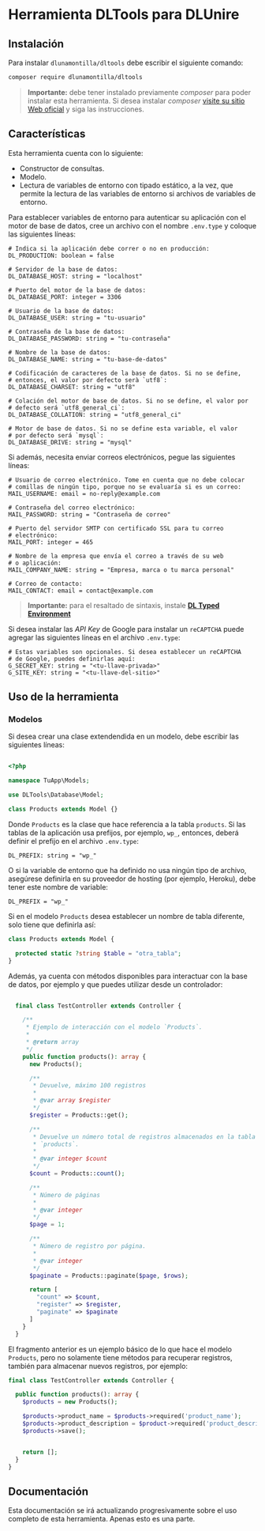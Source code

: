 # Herramienta DLTools para DLUnire

## Instalación

Para instalar `dlunamontilla/dltools` debe escribir el siguiente comando:

```zsh
composer require dlunamontilla/dltools
```

> **Importante:** debe tener instalado previamente _composer_ para poder instalar esta herramienta. Si desea instalar _composer_ [visite su sitio Web oficial](https://getcomposer.org "Administrador de dependencia de PHP") y siga las instrucciones.

## Características

Esta herramienta cuenta con lo siguiente:

- Constructor de consultas.
- Modelo.
- Lectura de variables de entorno con tipado estático, a la vez, que permite la lectura de las variables de entorno si archivos de variables de entorno.

Para establecer variables de entorno para autenticar su aplicación con el motor de base de datos, cree un archivo con el nombre `.env.type` y coloque las siguientes líneas:

```envtype
# Indica si la aplicación debe correr o no en producción:
DL_PRODUCTION: boolean = false

# Servidor de la base de datos:
DL_DATABASE_HOST: string = "localhost"

# Puerto del motor de la base de datos:
DL_DATABASE_PORT: integer = 3306

# Usuario de la base de datos:
DL_DATABASE_USER: string = "tu-usuario"

# Contraseña de la base de datos:
DL_DATABASE_PASSWORD: string = "tu-contraseña"

# Nombre de la base de datos:
DL_DATABASE_NAME: string = "tu-base-de-datos"

# Codificación de caracteres de la base de datos. Si no se define, 
# entonces, el valor por defecto serà `utf8`:
DL_DATABASE_CHARSET: string = "utf8"

# Colación del motor de base de datos. Si no se define, el valor por
# defecto será `utf8_general_ci`:
DL_DATABASE_COLLATION: string = "utf8_general_ci"

# Motor de base de datos. Si no se define esta variable, el valor
# por defecto será `mysql`:
DL_DATABASE_DRIVE: string = "mysql"
```

Si además, necesita enviar correos electrónicos, pegue las siguientes líneas:

```envtype
# Usuario de correo electrónico. Tome en cuenta que no debe colocar
# comillas de ningún tipo, porque no se evaluaría si es un correo:
MAIL_USERNAME: email = no-reply@example.com

# Contraseña del correo electrónico:
MAIL_PASSWORD: string = "Contraseña de correo"

# Puerto del servidor SMTP con certificado SSL para tu correo 
# electrónico:
MAIL_PORT: integer = 465

# Nombre de la empresa que envía el correo a través de su web
# o aplicación:
MAIL_COMPANY_NAME: string = "Empresa, marca o tu marca personal"

# Correo de contacto:
MAIL_CONTACT: email = contact@example.com
```

> **Importante:** para el resaltado de sintaxis, instale **[DL Typed Environment](https://marketplace.visualstudio.com/items?itemName=dlunamontilla.envtype "DL Typed Environment")**

Si desea instalar las _API Key_ de Google para instalar un `reCAPTCHA` puede agregar las siguientes líneas en el archivo `.env.type`:

```entype
# Estas variables son opcionales. Si desea establecer un reCAPTCHA
# de Google, puedes definirlas aquí:
G_SECRET_KEY: string = "<tu-llave-privada>"
G_SITE_KEY: string = "<tu-llave-del-sitio>"
```

## Uso de la herramienta

### Modelos

Si desea crear una clase extendendida en un modelo, debe escribir las siguientes líneas:

```php

<?php

namespace TuApp\Models;

use DLTools\Database\Model;

class Products extends Model {}
```

Donde `Products` es la clase que hace referencia a la tabla `products`. Si las tablas de la aplicación usa prefijos, por ejemplo, `wp_`, entonces, deberá definir el prefijo en el archivo `.env.type`:

```envtype
DL_PREFIX: string = "wp_"
```

O si la variable de entorno que ha definido no usa ningún tipo de archivo, asegúrese definirla en su proveedor de hosting (por ejemplo, Heroku), debe tener este nombre de variable:

```none
DL_PREFIX = "wp_"
```

Si en el modelo `Products` desea establecer un nombre de tabla diferente, solo tiene que definirla así:

```php
class Products extends Model {

  protected static ?string $table = "otra_tabla";
}
```

Además, ya cuenta con métodos disponibles para interactuar con la base de datos, por ejemplo y que puedes utilizar desde un controlador:

```php

  final class TestController extends Controller {

    /**
     * Ejemplo de interacción con el modelo `Products`.
     * 
     * @return array
     */
    public function products(): array {
      new Products();

      /**
       * Devuelve, máximo 100 registros
       * 
       * @var array $register
       */
      $register = Products::get();

      /**
       * Devuelve un número total de registros almacenados en la tabla
       * `products`.
       * 
       * @var integer $count
       */
      $count = Products::count();

      /**
       * Número de páginas
       * 
       * @var integer
       */
      $page = 1;

      /**
       * Número de registro por página.
       * 
       * @var integer
       */
      $paginate = Products::paginate($page, $rows);

      return [
        "count" => $count,
        "register" => $register,
        "paginate" => $paginate
      ]
    }
  }
```

El fragmento anterior es un ejemplo básico de lo que hace el modelo `Products`, pero no solamente tiene métodos para recuperar registros, también para almacenar nuevos registros, por ejemplo:

```php
final class TestController extends Controller {

  public function products(): array {
    $products = new Products();

    $products->product_name = $products->required('product_name');
    $products->product_description = $product->required('product_description');
    $products->save();


    return [];
  }
}
```

## Documentación

Esta documentación se irá actualizando progresivamente sobre el uso completo de esta herramienta. Apenas esto es una parte.
